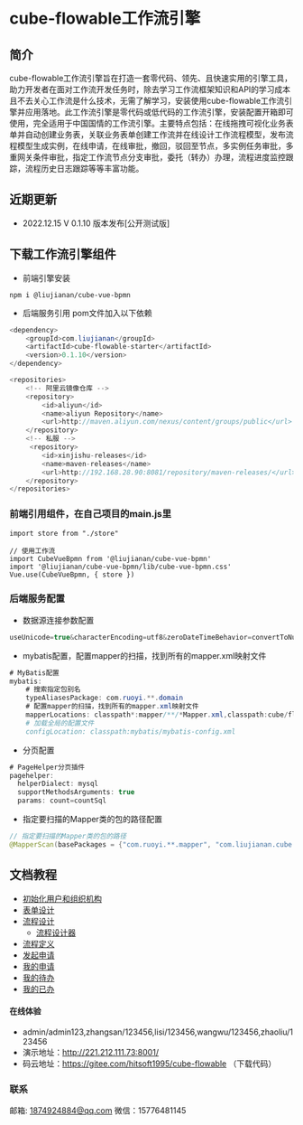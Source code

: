 # cube-flowable工作流引擎

## 简介

cube-flowable工作流引擎旨在打造一套零代码、领先、且快速实用的引擎工具，助力开发者在面对工作流开发任务时，除去学习工作流框架知识和API的学习成本且不去关心工作流是什么技术，无需了解学习，安装使用cube-flowable工作流引擎并应用落地。此工作流引擎是零代码或低代码的工作流引擎，安装配置开箱即可使用，完全适用于中国国情的工作流引擎。主要特点包括：在线拖拽可视化业务表单并自动创建业务表，关联业务表单创建工作流并在线设计工作流程模型，发布流程模型生成实例，在线申请，在线审批，撤回，驳回至节点，多实例任务审批，多重网关条件审批，指定工作流节点分支审批，委托（转办）办理，流程进度监控跟踪，流程历史日志跟踪等等丰富功能。

## 近期更新

- 2022.12.15 V 0.1.10 版本发布[公开测试版]


## 下载工作流引擎组件
* 前端引擎安装
```
npm i @liujianan/cube-vue-bpmn
```
* 后端服务引用
pom文件加入以下依赖
```java
<dependency>
    <groupId>com.liujianan</groupId>
    <artifactId>cube-flowable-starter</artifactId>
    <version>0.1.10</version>
</dependency>

<repositories>
    <!-- 阿里云镜像仓库 -->
    <repository>
        <id>aliyun</id>
        <name>aliyun Repository</name>
        <url>http://maven.aliyun.com/nexus/content/groups/public</url>
    </repository>
    <!-- 私服 -->
     <repository>
        <id>xinjishu-releases</id>
        <name>maven-releases</name>        
        <url>http://192.168.28.90:8081/repository/maven-releases/</url>
    </repository>
</repositories>
```

### 前端引用组件，在自己项目的main.js里
```
import store from "./store"

// 使用工作流
import CubeVueBpmn from '@liujianan/cube-vue-bpmn'
import '@liujianan/cube-vue-bpmn/lib/cube-vue-bpmn.css'
Vue.use(CubeVueBpmn, { store })
```
### 后端服务配置
* 数据源连接参数配置
``` java
useUnicode=true&characterEncoding=utf8&zeroDateTimeBehavior=convertToNull&useSSL=true&serverTimezone=GMT%2B8&nullCatalogMeansCurrent=true
```
* mybatis配置，配置mapper的扫描，找到所有的mapper.xml映射文件
``` java
# MyBatis配置
mybatis:
    # 搜索指定包别名
    typeAliasesPackage: com.ruoyi.**.domain
    # 配置mapper的扫描，找到所有的mapper.xml映射文件
    mapperLocations: classpath*:mapper/**/*Mapper.xml,classpath:cube/flowable/mapper/*.xml
    # 加载全局的配置文件
    configLocation: classpath:mybatis/mybatis-config.xml
```
* 分页配置
``` java
# PageHelper分页插件
pagehelper: 
  helperDialect: mysql
  supportMethodsArguments: true
  params: count=countSql 
```
* 指定要扫描的Mapper类的包的路径配置
``` java
// 指定要扫描的Mapper类的包的路径
@MapperScan(basePackages = {"com.ruoyi.**.mapper", "com.liujianan.cube.flowable.mapper"})
```

## 文档教程

- [初始化用户和组织机构](./doc/%E7%94%A8%E6%88%B7%E6%93%8D%E4%BD%9C.md)
- [表单设计](./doc/%E8%A1%A8%E5%8D%95%E8%AE%BE%E8%AE%A1.md)
- [流程设计](./doc/%E6%B5%81%E7%A8%8B%E8%AE%BE%E8%AE%A1.md)
    - [流程设计器](./doc/%E6%B5%81%E7%A8%8B%E8%AE%BE%E8%AE%A1%E5%99%A8.md)
- [流程定义](./doc/%E6%B5%81%E7%A8%8B%E5%AE%9A%E4%B9%89.md)
- [发起申请](./doc/%E5%8F%91%E8%B5%B7%E7%94%B3%E8%AF%B7.md)
- [我的申请](./doc/%E6%88%91%E7%9A%84%E7%94%B3%E8%AF%B7.md)
- [我的待办](./doc/%E6%88%91%E7%9A%84%E5%BE%85%E5%8A%9E.md)
- [我的已办](./doc/%E6%88%91%E7%9A%84%E5%B7%B2%E5%8A%9E.md)


#### 在线体验
- admin/admin123,zhangsan/123456,lisi/123456,wangwu/123456,zhaoliu/123456
- 演示地址：http://221.212.111.73:8001/
- 码云地址：https://gitee.com/hitsoft1995/cube-flowable （下载代码）

### 联系
邮箱: 1874924884@qq.com
微信：15776481145
